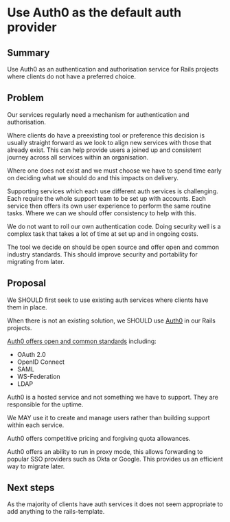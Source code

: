 # Use Auth0 as the default auth provider

## Summary

Use Auth0 as an authentication and authorisation service for Rails projects where clients do not have a preferred choice.

## Problem

Our services regularly need a mechanism for authentication and authorisation.

Where clients do have a preexisting tool or preference this decision is usually
straight forward as we look to align new services with those that already exist.
This can help provide users a joined up and consistent journey across all services within an organisation.

Where one does not exist and we must choose we have to spend time early on deciding what we should do and this impacts on delivery.

Supporting services which each use different auth services is challenging. Each require the whole support team to be set up with accounts. Each service then offers its own user experience to perform the same routine tasks. Where we can we should offer consistency to help with this.

We do not want to roll our own authentication code. Doing security well is a complex task that takes a lot of time at set up and in ongoing costs.

The tool we decide on should be open source and offer open and common industry standards. This should improve security and portability for migrating from later.

## Proposal

We SHOULD first seek to use existing auth services where clients have them in place.

When there is not an existing solution, we SHOULD use [Auth0](https://auth0.com) in our Rails projects.

[Auth0 offers open and common standards](https://auth0.com/docs/protocols) including:

- OAuth 2.0
- OpenID Connect
- SAML
- WS-Federation
- LDAP

Auth0 is a hosted service and not something we have to support. They are responsible for the uptime.

We MAY use it to create and manage users rather than building support within each service.

Auth0 offers competitive pricing and forgiving quota allowances.

Auth0 offers an ability to run in proxy mode, this allows forwarding to popular SSO providers such as Okta or Google. This provides us an efficient way to migrate later.

## Next steps

As the majority of clients have auth services it does not seem appropriate to add anything to the rails-template.
